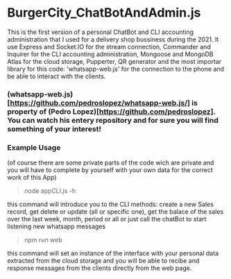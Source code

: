 # BurgerCity_ChatBotAndAdmin.js

This is the first version of a personal ChatBot and CLI accounting administration that I used for a delivery shop 
bussiness during the 2021. It use Express and Socket.IO for the stream connection, Commander and Inquirer for the CLI accounting administration, Mongoose and MongoDB Atlas for the cloud storage, Pupperter, QR generator and the most importar library for this code: 'whatsapp-web.js' for the connection to the phone and be able to interact with the clients.

### (whatsapp-web.js)[https://github.com/pedroslopez/whatsapp-web.js/] is property of (Pedro Lopez)[https://github.com/pedroslopez]. You can watch his entery repository and for sure you will find something of your interest!

### Example Usage
(of course there are some private parts of the code wich are private and you will have to complete by yourself with your own data for the correct work of this App)

> node appCLI.js -h

this command will introduce you to the CLI methods: create a new Sales record, get delete or update (all or specific one), get the balace of the sales over the last week, month, period or all or just call the chatBot to start listening new whatsapp messages

> npm run web

this command will set an instance of the interface with your personal data extracted from the cloud storage and you will be able to recibe and response messages from the clients directly from the web page.
